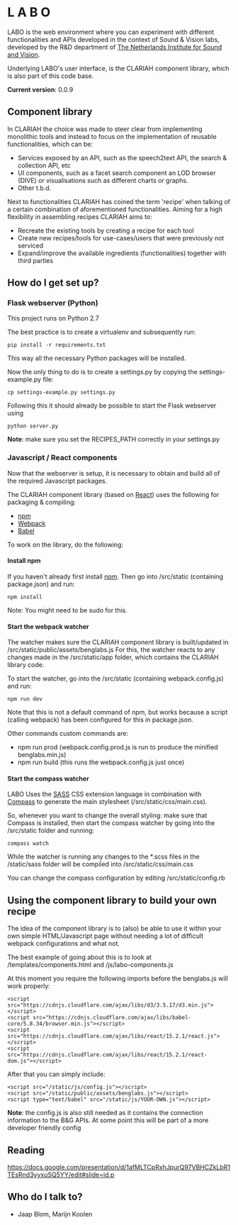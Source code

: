 # L A B O

LABO is the web environment where you can experiment with different functionalities and APIs developed in the context of Sound & Vision labs, developed by the R&D department of [The Netherlands Institute for Sound and Vision](http://www.beeldengeluid.nl/).

Underlying LABO's user interface, is the CLARIAH component library, which is also part of this code base.

**Current version**: 0.0.9

## Component library

In CLARIAH the choice was made to steer clear from implementing monolithic tools and instead to focus on the implementation of
reusable functionalities, which can be:

* Services exposed by an API, such as the speech2text API, the search & collection API, etc
* UI components, such as a facet search component an LOD browser (DIVE) or visualisations such as different charts or graphs.
* Other t.b.d.

Next to functionalities CLARIAH has coined the term 'recipe' when talking of a certain combination of aforementioned functionalities.
Aiming for a high flexibility in assembling recipes CLARIAH aims to:

* Recreate the existing tools by creating a recipe for each tool
* Create new recipes/tools for use-cases/users that were previously not serviced
* Expand/improve the available ingredients (functionalities) together with third parties


## How do I get set up?

### Flask webserver (Python)

This project runs on Python 2.7

The best practice is to create a virtualenv and subsequently run:

```
pip install -r requirements.txt
```

This way all the necessary Python packages will be installed.

Now the only thing to do is to create a settings.py by copying the settings-example.py file:

```
cp settings-example.py settings.py
```

Following this it should already be possible to start the Flask webserver using

```
python server.py
```

**Note**: make sure you set the RECIPES_PATH correctly in your settings.py

### Javascript / React components

Now that the webserver is setup, it is necessary to obtain and build all of the required Javascript packages.

The CLARIAH component library (based on [React](https://facebook.github.io/react/)) uses the following for packaging & compiling:

* [npm](https://www.npmjs.com/)
* [Webpack](https://webpack.github.io/)
* [Babel](https://babeljs.io/)

To work on the library, do the following:

#### Install npm

If you haven't already first install [npm](https://www.npmjs.com/). Then go into /src/static (containing package.json) and run:

```
npm install
```

Note: You might need to be sudo for this.

#### Start the webpack watcher

The watcher makes sure the CLARIAH component library is built/updated in /src/static/public/assets/benglabs.js
For this, the watcher reacts to any changes made in the /src/static/app folder, which contains the CLARIAH library code.

To start the watcher, go into the /src/static (containing webpack.config.js) and run:

```
npm run dev
```

Note that this is not a default command of npm, but works because a script (calling webpack) has been configured for this in package.json.

Other commands custom commands are:

* npm run prod (webpack.config.prod.js is run to produce the minified benglabs.min.js)
* npm run build (this runs the webpack.config.js just once)

#### Start the compass watcher

LABO Uses the [SASS](http://sass-lang.com/) CSS extension language in combination with [Compass](http://compass-style.org/) to generate the main stylesheet (/src/static/css/main.css).

So, whenever you want to change the overall styling: make sure that Compass is installed, then start the compass watcher by going into the /src/static folder and running:

```
compass watch
```

While the watcher is running any changes to the *.scss files in the /static/sass folder will be compiled into /src/static/css/main.css

You can change the compass configuration by editing /src/static/config.rb

## Using the component library to build your own recipe

The idea of the component library is to (also) be able to use it within your own simple HTML/Javascript page without needing a lot of difficult webpack configurations and what not.

The best example of going about this is to look at /templates/components.html and /js/labo-components.js

At this moment you require the following imports before the benglabs.js will work properly:

```
<script src="https://cdnjs.cloudflare.com/ajax/libs/d3/3.5.17/d3.min.js"></script>
<script src="https://cdnjs.cloudflare.com/ajax/libs/babel-core/5.8.34/browser.min.js"></script>
<script src="https://cdnjs.cloudflare.com/ajax/libs/react/15.2.1/react.js"></script>
<script src="https://cdnjs.cloudflare.com/ajax/libs/react/15.2.1/react-dom.js"></script>
```

After that you can simply include:

```
<script src="/static/js/config.js"></script>
<script src="/static/public/assets/benglabs.js"></script>
<script type="text/babel" src="/static/js/YOUR-OWN.js"></script>
```

**Note**: the config.js is also still needed as it contains the connection information to the B&G APIs. At some point this will be part of a more developer friendly config

## Reading

https://docs.google.com/presentation/d/1afMLTCpRxhJpurQ97VBHCZkLbR1TEsRnd3yyxuSQ5YY/edit#slide=id.p

## Who do I talk to? ###

* Jaap Blom, Marijn Koolen